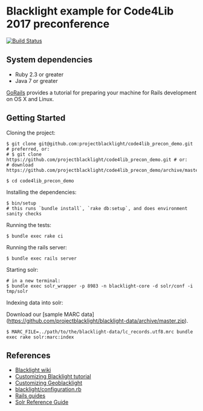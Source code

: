 # Blacklight example for Code4Lib 2017 preconference

[![Build Status](https://travis-ci.org/projectblacklight/code4lib_precon_demo.png?branch=master)](https://travis-ci.org/projectblacklight/code4lib_precon_demo)

## System dependencies

* Ruby 2.3 or greater
* Java 7 or greater

[GoRails](https://gorails.com/setup/) provides a tutorial for preparing your machine for Rails development on OS X and Linux.

## Getting Started

Cloning the project:

```console
$ git clone git@github.com:projectblacklight/code4lib_precon_demo.git # preferred, or:
# $ git clone https://github.com/projectblacklight/code4lib_precon_demo.git # or:
# download https://github.com/projectblacklight/code4lib_precon_demo/archive/master.zip

$ cd code4lib_precon_demo
```

Installing the dependencies:

```
$ bin/setup
# this runs `bundle install`, `rake db:setup`, and does environment sanity checks
```

Running the tests:

```console
$ bundle exec rake ci
```

Running the rails server:

```console
$ bundle exec rails server
```

Starting solr:

```console
# in a new terminal:
$ bundle exec solr_wrapper -p 8983 -n blacklight-core -d solr/conf -i tmp/solr
```

Indexing data into solr:

Download our [sample MARC data] (https://github.com/projectblacklight/blacklight-data/archive/master.zip).

```console
$ MARC_FILE=../path/to/the/blacklight-data/lc_records.utf8.mrc bundle exec rake solr:marc:index
```

## References

* [Blacklight wiki](https://github.com/projectblacklight/blacklight/wiki)
* [Customizing Blacklight tutorial](http://jessiekeck.com/customizing-blacklight)
* [Customizing Geoblacklight](http://geoblacklight.org/tutorial/2015/02/09/customize-your-application.html)
* [blacklight/configuration.rb](https://github.com/projectblacklight/blacklight/blob/master/lib/blacklight/configuration.rb)
* [Rails guides](http://guides.rubyonrails.org/)
* [Solr Reference Guide](https://cwiki.apache.org/confluence/display/solr/Apache+Solr+Reference+Guide)
